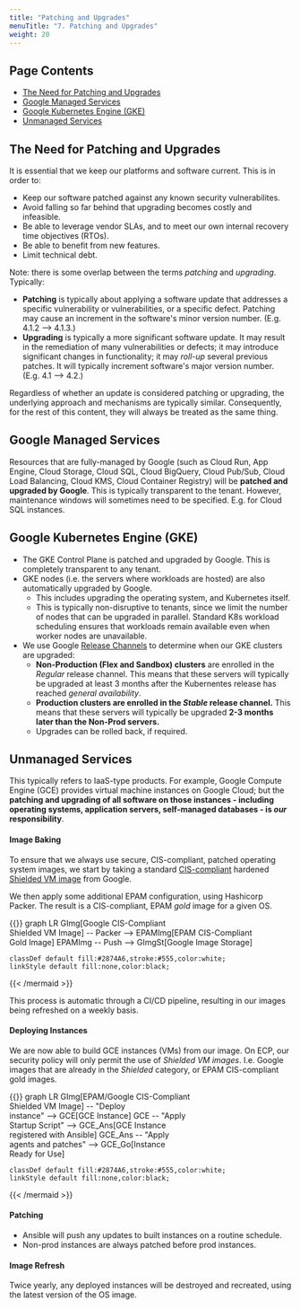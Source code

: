 ```yaml
---
title: "Patching and Upgrades"
menuTitle: "7. Patching and Upgrades"
weight: 20
---
```


## Page Contents

- [The Need for Patching and Upgrades](#the-need-for-patching-and-upgrades)
- [Google Managed Services](#google-managed-services)
- [Google Kubernetes Engine (GKE)](#google-kubernetes-engine-gke)
- [Unmanaged Services](#unmanaged-services)

## The Need for Patching and Upgrades

It is essential that we keep our platforms and software current. This is in order to:

- Keep our software patched against any known security vulnerabilites.
- Avoid falling so far behind that upgrading becomes costly and infeasible.
- Be able to leverage vendor SLAs, and to meet our own internal recovery time objectives (RTOs).
- Be able to benefit from new features.
- Limit technical debt.

Note: there is some overlap between the terms _patching_ and _upgrading_.  Typically:

- **Patching** is typically about applying a software update that addresses a specific vulnerability or vulnerabilities, or a specific defect. Patching may cause an increment in the software's minor version number. (E.g. 4.1.2 --> 4.1.3.)
- **Upgrading** is typically a more significant software update. It may result in the remediation of many vulnerabilities or defects; it may introduce significant changes in functionality; it may _roll-up_ several previous patches. It will typically increment software's major version number. (E.g. 4.1 --> 4.2.)

Regardless of whether an update is considered patching or upgrading, the underlying approach and mechanisms are typically similar. Consequently, for the rest of this content, they will always be treated as the same thing.

## Google Managed Services

Resources that are fully-managed by Google (such as Cloud Run, App Engine, Cloud Storage, Cloud SQL, Cloud BigQuery, Cloud Pub/Sub, Cloud Load Balancing, Cloud KMS, Cloud Container Registry) will be **patched and upgraded by Google**. This is typically transparent to the tenant. However, maintenance windows will sometimes need to be specified. E.g. for Cloud SQL instances.

## Google Kubernetes Engine (GKE)

- The GKE Control Plane is patched and upgraded by Google. This is completely transparent to any tenant.
- GKE nodes (i.e. the servers where workloads are hosted) are also automatically upgraded by Google.  
  - This includes upgrading the operating system, and Kubernetes itself.
  - This is typically non-disruptive to tenants, since we limit the number of nodes that can be upgraded in parallel. Standard K8s workload scheduling ensures that workloads remain available even when worker nodes are unavailable.
- We use Google [Release Channels](https://cloud.google.com/kubernetes-engine/docs/concepts/release-channels) to determine when our GKE clusters are upgraded:
  - **Non-Production (Flex and Sandbox) clusters** are enrolled in the _Regular_ release channel. This means that these servers will typically be upgraded at least 3 months after the Kubernentes release has reached _general availability_.
  - **Production clusters are enrolled in the _Stable_ release channel.** This means that these servers will typically be upgraded **2-3 months later than the Non-Prod servers.**
  - Upgrades can be rolled back, if required.

## Unmanaged Services

This typically refers to IaaS-type products. For example, Google Compute Engine (GCE) provides virtual machine instances on Google Cloud; but the **patching and upgrading of all software on those instances - including operating systems, application servers, self-managed databases - is _our_ responsibility**.

#### Image Baking

To ensure that we always use secure, CIS-compliant, patched operating system images, we start by taking a standard [CIS-compliant](https://cloud.google.com/container-optimized-os/docs/how-to/cis-compliance) hardened [Shielded VM image](https://cloud.google.com/compute/shielded-vm/docs/shielded-vm) from Google.

We then apply some additional EPAM configuration, using Hashicorp Packer.  The result is a CIS-compliant, EPAM _gold_ image for a given OS.

{{<mermaid align="left">}}
graph LR
    GImg[Google CIS-Compliant<br /> Shielded VM Image] -- Packer --> EPAMImg[EPAM CIS-Compliant<br />Gold Image]
    EPAMImg -- Push --> GImgSt[Google Image Storage]

    classDef default fill:#2874A6,stroke:#555,color:white;    
    linkStyle default fill:none,color:black;
{{< /mermaid >}}

This process is automatic through a CI/CD pipeline, resulting in our images being refreshed on a weekly basis.

#### Deploying Instances

We are now able to build GCE instances (VMs) from our image.  On ECP, our security policy will only permit the use of _Shielded VM images_.  I.e. Google images that are already in the _Shielded_ category, or EPAM CIS-compliant gold images.

{{<mermaid align="left">}}
graph LR
    GImg[EPAM/Google CIS-Compliant<br /> Shielded VM Image] -- "Deploy<br />instance" --> GCE[GCE Instance]
    GCE -- "Apply<br/> Startup Script" --> GCE_Ans[GCE Instance<br /> registered with Ansible]
    GCE_Ans -- "Apply<br/> agents and patches" --> GCE_Go[Instance<br />Ready for Use]

    classDef default fill:#2874A6,stroke:#555,color:white;    
    linkStyle default fill:none,color:black;
{{< /mermaid >}}

#### Patching

- Ansible will push any updates to built instances on a routine schedule.  
- Non-prod instances are always patched before prod instances.

#### Image Refresh

Twice yearly, any deployed instances will be destroyed and recreated, using the latest version of the OS image.